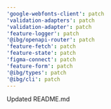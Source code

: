 ```yaml
---
'google-webfonts-client': patch
'validation-adapters': patch
'validation-adapter': patch
'feature-logger': patch
'@ibg/openapi-router': patch
'feature-fetch': patch
'feature-state': patch
'figma-connect': patch
'feature-form': patch
'@ibg/types': patch
'@ibg/cli': patch
---
```


Updated README.md
